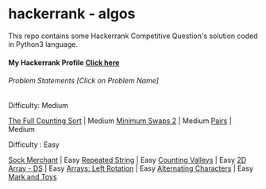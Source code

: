 # hackerrank - algos
This repo contains some Hackerrank Competitive Question's solution coded in Python3 language.

#### My Hackerrank Profile [Click here](https://www.hackerrank.com/robinkataria)

###### Problem Statements [Click on Problem Name]

Difficulty: Medium

[The Full Counting Sort](https://www.hackerrank.com/challenges/countingsort4) | Medium
[Minimum Swaps 2](https://www.hackerrank.com/challenges/minimum-swaps-2/) | Medium
[Pairs](https://www.hackerrank.com/challenges/pairs) | Medium

Difficulty : Easy

[Sock Merchant](https://www.hackerrank.com/challenges/sock-merchant/) | Easy
[Repeated String](https://www.hackerrank.com/challenges/repeated-string/) | Easy
[Counting Valleys](https://www.hackerrank.com/challenges/counting-valleys/) | Easy
[2D Array - DS](https://www.hackerrank.com/challenges/2d-array/) | Easy
[Arrays: Left Rotation](https://www.hackerrank.com/challenges/ctci-array-left-rotation) | Easy
[Alternating Characters](https://www.hackerrank.com/challenges/alternating-characters) | Easy
[Mark and Toys](https://www.hackerrank.com/challenges/mark-and-toys)
